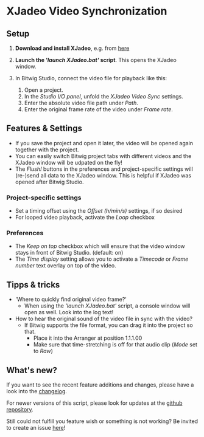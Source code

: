 # XJadeo Video Synchronization

## Setup

1. **Download and install XJadeo**, e.g. from [here](https://xjadeo.sourceforge.net/download.html)
1. **Launch the *'launch XJadeo.bat'* script**. This opens the XJadeo window.
1. In Bitwig Studio, connect the video file for playback like this:

    1. Open a project.
    1. In the *Studio I/O panel*, unfold the *XJadeo Video Sync* settings.
    1. Enter the absolute video file path under *Path*.
    1. Enter the original frame rate of the video under *Frame rate*.

## Features & Settings
- If you save the project and open it later, the video will be opened again together with the project.
- You can easily switch Bitwig project tabs with different videos and the XJadeo window will be udpated on the fly!
- The *Flush!* buttons in the preferences and project-specific settings will (re-)send all data to the XJadeo window. This is helpful if XJadeo was opened after Bitwig Studio.

### Project-specific settings
  - Set a timing offset using the *Offset (h/min/s)* settings, if so desired
  - For looped video playback, activate the *Loop* checkbox

### Preferences
  - The *Keep on top* checkbox which will ensure that the video window stays in front of Bitwig Studio. (default: on)
  - The *Time display* setting allows you to activate a *Timecode* or *Frame number* text overlay on top of the video.

## Tipps & tricks

- 'Where to quickly find original video frame?'
  - When using the *'launch XJadeo.bat'* script, a console window will open as well. Look into the log text!
- How to hear the original sound of the video file in sync with the video?
  - If Bitwig supports the file format, you can drag it into the project so that.
    - Place it into the Arranger at position 1.1.1.00
    - Make sure that time-stretching is off for that audio clip (*Mode* set to *Raw*)

## What's new?

If you want to see the recent feature additions and changes, please have a look into the [changelog](./doc/changelog.html).

For newer versions of this script, please look for updates at the [github repository](https://github.com/Trinitou/xjadeo_video_sync_for_bitwig/releases).

Still could not fulfill you feature wish or something is not working? Be invited to create an issue [here](https://github.com/Trinitou/xjadeo_video_sync_for_bitwig/issues)!
